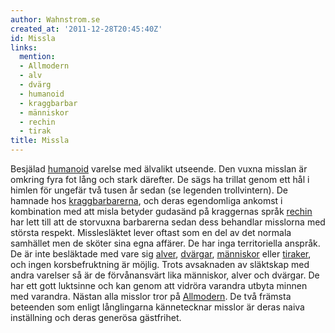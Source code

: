 ```yaml
---
author: Wahnstrom.se
created_at: '2011-12-28T20:45:40Z'
id: Missla
links:
  mention:
  - Allmodern
  - alv
  - dvärg
  - humanoid
  - kraggbarbar
  - människor
  - rechin
  - tirak
title: Missla
---
```


Besjälad [humanoid] varelse med älvalikt utseende. Den vuxna misslan är omkring fyra fot lång och
stark därefter. De sägs ha trillat genom ett hål i himlen för ungefär två tusen år sedan (se
legenden trollvintern). De hamnade hos [kraggbarbarerna], och deras egendomliga ankomst i
kombination med att misla betyder gudasänd på kraggernas språk [rechin] har lett till att de
storvuxna barbarerna sedan dess behandlar misslorna med största respekt. Misslesläktet lever oftast
som en del av det normala samhället men de sköter sina egna affärer. De har inga territoriella
anspråk. De är inte besläktade med vare sig [alver], [dvärgar], [människor] eller [tiraker], och
ingen korsbefruktning är möjlig. Trots avsaknaden av släktskap med andra varelser så är de
förvånansvärt lika människor, alver och dvärgar. De har ett gott luktsinne och kan genom att vidröra
varandra utbyta minnen med varandra. Nästan alla misslor tror på [Allmodern]. De två främsta
beteenden som enligt långlingarna kännetecknar misslor är deras naiva inställning och deras generösa
gästfrihet.

  [humanoid]: humanoid
  [kraggbarbarerna]: kraggbarbar
  [rechin]: rechin
  [alver]: alv
  [dvärgar]: dvärg
  [människor]: människor
  [tiraker]: tirak
  [Allmodern]: Allmodern